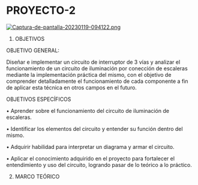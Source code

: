 # PROYECTO-2

[![Captura-de-pantalla-20230119-094122.png](https://i.postimg.cc/mDJr6xJf/Captura-de-pantalla-20230119-094122.png)](https://postimg.cc/S2LqJPmD)

1. OBJETIVOS

OBJETIVO GENERAL:

Diseñar e implementar un circuito de interruptor de 3 vías y analizar el funcionamiento de un circuito de iluminación por conección de escaleras mediante la implementación práctica del mismo, con el objetivo de comprender detalladamente el funcionamiento de cada componente a fin de aplicar esta técnica en otros campos en el futuro.

OBJETIVOS ESPECÍFICOS

• Aprender sobre el funcionamiento del circuito de iluminación de escaleras.

• Identificar los elementos del circuito y entender su función dentro del mismo.

• Adquirir habilidad para interpretar un diagrama y armar el circuito.

• Aplicar el conocimiento adquirido en el proyecto para fortalecer el entendimiento y uso del circuito, logrando pasar de lo teórico a lo práctico.

2. MARCO TEÓRICO

